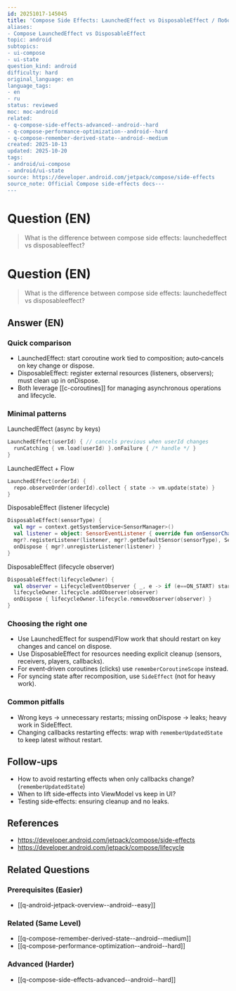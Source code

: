```yaml
---
id: 20251017-145045
title: 'Compose Side Effects: LaunchedEffect vs DisposableEffect / Побочные эффекты:
aliases:
- Compose LaunchedEffect vs DisposableEffect
topic: android
subtopics:
- ui-compose
- ui-state
question_kind: android
difficulty: hard
original_language: en
language_tags:
- en
- ru
status: reviewed
moc: moc-android
related:
- q-compose-side-effects-advanced--android--hard
- q-compose-performance-optimization--android--hard
- q-compose-remember-derived-state--android--medium
created: 2025-10-13
updated: 2025-10-20
tags:
- android/ui-compose
- android/ui-state
source: https://developer.android.com/jetpack/compose/side-effects
source_note: Official Compose side‑effects docs---
---
```

# Question (EN)
> What is the difference between compose side effects: launchedeffect vs disposableeffect?

# Question (EN)
> What is the difference between compose side effects: launchedeffect vs disposableeffect?

## Answer (EN)

### Quick comparison
- LaunchedEffect: start coroutine work tied to composition; auto‑cancels on key change or dispose.
- DisposableEffect: register external resources (listeners, observers); must clean up in onDispose.
- Both leverage [[c-coroutines]] for managing asynchronous operations and lifecycle.

### Minimal patterns

LaunchedEffect (async by keys)
```kotlin
LaunchedEffect(userId) { // cancels previous when userId changes
  runCatching { vm.load(userId) }.onFailure { /* handle */ }
}
```

LaunchedEffect + Flow
```kotlin
LaunchedEffect(orderId) {
  repo.observeOrder(orderId).collect { state -> vm.update(state) }
}
```

DisposableEffect (listener lifecycle)
```kotlin
DisposableEffect(sensorType) {
  val mgr = context.getSystemService<SensorManager>()
  val listener = object: SensorEventListener { override fun onSensorChanged(e: SensorEvent){ /* state */ } }
  mgr?.registerListener(listener, mgr?.getDefaultSensor(sensorType), SensorManager.SENSOR_DELAY_NORMAL)
  onDispose { mgr?.unregisterListener(listener) }
}
```

DisposableEffect (lifecycle observer)
```kotlin
DisposableEffect(lifecycleOwner) {
  val observer = LifecycleEventObserver { _, e -> if (e==ON_START) start(); if (e==ON_STOP) stop() }
  lifecycleOwner.lifecycle.addObserver(observer)
  onDispose { lifecycleOwner.lifecycle.removeObserver(observer) }
}
```

### Choosing the right one
- Use LaunchedEffect for suspend/Flow work that should restart on key changes and cancel on dispose.
- Use DisposableEffect for resources needing explicit cleanup (sensors, receivers, players, callbacks).
- For event‑driven coroutines (clicks) use `rememberCoroutineScope` instead.
- For syncing state after recomposition, use `SideEffect` (not for heavy work).

### Common pitfalls
- Wrong keys → unnecessary restarts; missing onDispose → leaks; heavy work in SideEffect.
- Changing callbacks restarting effects: wrap with `rememberUpdatedState` to keep latest without restart.

## Follow-ups
- How to avoid restarting effects when only callbacks change? (`rememberUpdatedState`)
- When to lift side‑effects into ViewModel vs keep in UI?
- Testing side‑effects: ensuring cleanup and no leaks.

## References
- https://developer.android.com/jetpack/compose/side-effects
- https://developer.android.com/jetpack/compose/lifecycle

## Related Questions

### Prerequisites (Easier)
- [[q-android-jetpack-overview--android--easy]]

### Related (Same Level)
- [[q-compose-remember-derived-state--android--medium]]
- [[q-compose-performance-optimization--android--hard]]

### Advanced (Harder)
- [[q-compose-side-effects-advanced--android--hard]]

